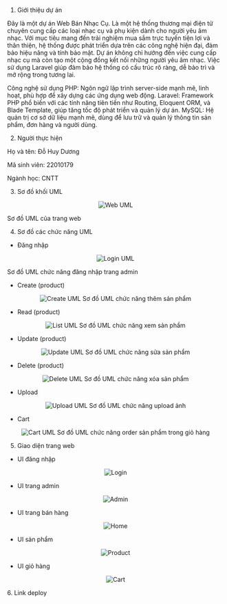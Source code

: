1. Giới thiệu dự án

Đây là một dự án Web Bán Nhạc Cụ. Là một hệ thống thương mại điện tử chuyên cung cấp các loại nhạc cụ và phụ kiện dành cho người yêu âm nhạc. Với mục tiêu mang đến trải nghiệm mua sắm trực tuyến tiện lợi và thân thiện, hệ thống được phát triển dựa trên các công nghệ hiện đại, đảm bảo hiệu năng và tính bảo mật. Dự án không chỉ hướng đến việc cung cấp nhạc cụ mà còn tạo một cộng đồng kết nối những người yêu âm nhạc. Việc sử dụng Laravel giúp đảm bảo hệ thống có cấu trúc rõ ràng, dễ bảo trì và mở rộng trong tương lai.

Công nghệ sử dụng
PHP: Ngôn ngữ lập trình server-side mạnh mẽ, linh hoạt, phù hợp để xây dựng các ứng dụng web động.
Laravel: Framework PHP phổ biến với các tính năng tiên tiến như Routing, Eloquent ORM, và Blade Template, giúp tăng tốc độ phát triển và quản lý dự án.
MySQL: Hệ quản trị cơ sở dữ liệu mạnh mẽ, dùng để lưu trữ và quản lý thông tin sản phẩm, đơn hàng và người dùng.

2. Người thực hiện

Họ và tên: Đỗ Huy Dương

Mã sinh viên: 22010179

Ngành học: CNTT

3. Sơ đồ khối UML

<p align="center">
  <img src="umls/web.png" alt="Web UML" title="Web UML" />
  
  Sơ đồ UML của trang web
</p>

4. Sơ đồ các chức năng UML

* Đăng nhập

<p align="center">
  <img src="umls/login.png" alt="Login UML" title="Login UML" />
  
  Sơ đồ UML chức năng đăng nhập trang admin
</p>

* Create (product)

<p align="center">
  <img src="umls/create.png" alt="Create UML" title="Create UML" />
  Sơ đồ UML chức năng thêm sản phẩm
</p>

* Read (product)

<p align="center">
  <img src="umls/list.png" alt="List UML" title="List UML" />
  Sơ đồ UML chức năng xem sản phẩm
</p>

* Update (product)

<p align="center">
  <img src="umls/update.png" alt="Update UML" title="Update UML" />
  Sơ đồ UML chức năng sửa sản phẩm
</p>

* Delete (product)

<p align="center">
  <img src="umls/delete.png" alt="Delete UML" title="Delete UML" />
  Sơ đồ UML chức năng xóa sản phẩm
</p>

* Upload 

<p align="center">
  <img src="umls/upload.png" alt="Upload UML" title="Upload UML" />
  Sơ đồ UML chức năng upload ảnh
</p>

* Cart

<p align="center">
  <img src="umls/cart.png" alt="Cart UML" title="Cart UML" />
  Sơ đồ UML chức năng order sản phẩm trong giỏ hàng
</p>

5. Giao diện trang web

* UI đăng nhập

<p align="center">
  <img src="umls/login-img.png" alt="Login" title="Login" />
</p>

* UI trang admin

<p align="center">
  <img src="umls/admin-img.png" alt="Admin " title="Admin" />
</p>

* UI trang bán hàng

<p align="center">
  <img src="umls/home-img.png" alt="Home " title="Home" />
</p>

* UI sản phẩm

<p align="center">
  <img src="umls/product-img.png" alt="Product " title="Product" />
</p>

* UI giỏ hàng

<p align="center">
  <img src="umls/cart-img.png" alt="Cart " title="Cart" />
</p>
6. Link deploy
